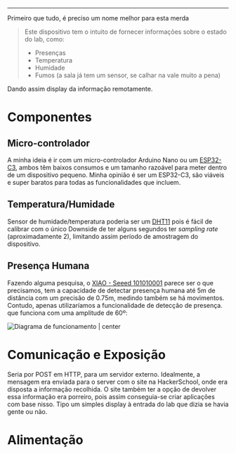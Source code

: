***
Primeiro que tudo, é preciso um nome melhor para esta merda

> Este dispositivo tem o intuito de fornecer informações sobre  o estado do lab, como:
> - Presenças
> - Temperatura
> - Humidade
> - Fumos (a sala já tem um sensor, se calhar na vale muito a pena)
>
 Dando assim display da informação remotamente.

# Componentes
## Micro-controlador
A minha ideia é ir com um micro-controlador Arduino Nano ou um [ESP32-C3](https://mauser.pt/catalog/product_info.php?products_id=095-1308), ambos têm baixos consumos e um tamanho razoável para meter dentro de um dispositivo pequeno.
Minha opinião é ser um ESP32-C3, são viáveis e super baratos para todas as funcionalidades que incluem.
## Temperatura/Humidade
Sensor de humidade/temperatura poderia ser um [DHT11](https://www.ptrobotics.com/atmosfericos/2333-dht11-basic-temperature-humidity-sensor.html) pois é fácil de calibrar com o único Downside de ter alguns segundos ter *sampling rate* (aproximadamente 2), limitando assim período de amostragem do dispositivo.
## Presença Humana
Fazendo alguma pesquisa, o [XIAO - Seeed 101010001](https://mauser.pt/catalog/product_info.php?products_id=095-3163) parece ser o que precisamos, tem a capacidade de detectar presença humana até 5m de distância com um precisão de 0.75m, medindo também se há movimentos.
Contudo, apenas utilizaríamos a funcionalidade de detecção de presença. que funciona com uma amplitude de 60º:

![Diagrama de funcionamento | center](https://storage.googleapis.com/mauser-public-images/prod_description_image%2F2024%2F45%2F10f4239f132430559cd730af7b6d0882_image.png)

# Comunicação e Exposição
Seria por POST em HTTP, para um servidor externo. Idealmente, a mensagem era enviada para o server com o site na HackerSchool, onde era disposta a informação recolhida.
O site também ter a opção de devolver essa informação era porreiro, pois assim conseguia-se criar aplicações com base nisso. Tipo um simples display à entrada do lab que dizia se havia gente ou não.

# Alimentação

